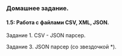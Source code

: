 ### Домашнее задание.

#### 1.5: Работа с файлами CSV, XML, JSON.

Задание 1. CSV - JSON парсер.

Задание 3. JSON парсер (со звездочкой *).